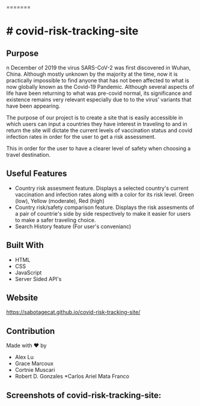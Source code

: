 =======
# # covid-risk-tracking-site


## Purpose
n December of 2019 the virus SARS-CoV-2 was first discovered in Wuhan, China. Although mostly unknown by the majority at the time, now it is practically impossible to find anyone that has not been affected to what is now globally known as the Covid-19 Pandemic. Although several aspects of life have been returning to what was pre-covid normal, its significance and existence remains very relevant especially due to to the virus’ variants that have been appearing.

The purpose of our project is to create a site that is easily accessible in which users can input a countries they have interest in traveling to and in return the site will dictate the current levels of vaccination status and covid infection rates in order for the user to get a risk assessment.

This in order for the user to have a clearer level of safety when choosing a travel destination.

## Useful Features
* Country risk assesment feature. Displays a selected country's current vaccination and infection rates along with a color for its risk level. Green (low), Yellow (moderate), Red (high)
* Country risk/safety comparison feature. Displays the risk assesments of a pair of countrie's side by side respectively to make it easier for users to make a safer traveling choice.
* Search History feature (For user's convenianc)


## Built With
* HTML
* CSS
* JavaScript
* Server Sided API's

## Website
https://sabotagecat.github.io/covid-risk-tracking-site/

## Contribution
Made with ❤️ by 
* Alex Lu
* Grace Marcoux
* Cortnie Muscari
* Robert D. Gonzales
*Carlos Ariel Mata Franco

## Screenshots of covid-risk-tracking-site:

